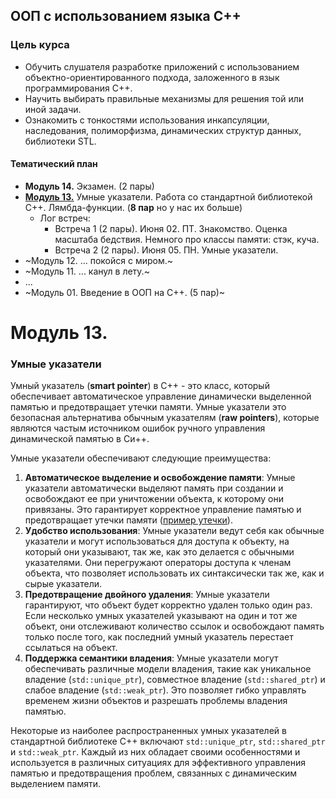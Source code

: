 ## ООП с использованием языка C++

### Цель курса
* Обучить слушателя разработке приложений с использованием объектно-ориентированного подхода, заложенного в язык программирования С++.
* Научить выбирать правильные механизмы для решения той или иной задачи.
* Ознакомить с тонкостями использования инкапсуляции, наследования, полиморфизма, динамических структур данных, библиотеки STL.

#### Тематический план

* **Модуль 14.** Экзамен. (2 пары) 
* **[Модуль 13.](#модуль-13.)** Умные указатели. Работа со стандартной библиотекой C++. Лямбда-функции. (**8 пар** но у нас их больше)
  * Лог встреч:
    * Встреча 1 (2 пары). Июня 02. ПТ. Знакомство. Оценка масштаба бедствия. Немного про классы памяти: стэк, куча.
    * Встреча 2 (2 пары). Июня 05. ПН. Умные указатели.
* ~Модуль 12. ... покойся с миром.~
* ~Модуль 11. ... канул в лету.~
* ...
* ~Модуль 01. Введение в ООП на С++. (5 пар)~

# Модуль 13.

### Умные указатели

Умный указатель (**smart pointer**) в C++ - это класс, который обеспечивает автоматическое управление динамически выделенной памятью и предотвращает утечки памяти.
Умные указатели это безопасная альтернатива обычным указателям (**raw pointers**), которые являются частым источником ошибок ручного управления динамической памятью в Си++.

Умные указатели обеспечивают следующие преимущества:
1. **Автоматическое выделение и освобождение памяти**: Умные указатели автоматически выделяют память при создании и освобождают ее при уничтожении объекта, к которому они привязаны. Это гарантирует корректное управление памятью и предотвращает утечки памяти ([пример утечки](../module13/mem_leak.cpp)).
2. **Удобство использования**: Умные указатели ведут себя как обычные указатели и могут использоваться для доступа к объекту, на который они указывают, так же, как это делается с обычными указателями. Они перегружают операторы доступа к членам объекта, что позволяет использовать их синтаксически так же, как и сырые указатели.
3. **Предотвращение двойного удаления**: Умные указатели гарантируют, что объект будет корректно удален только один раз. Если несколько умных указателей указывают на один и тот же объект, они отслеживают количество ссылок и освобождают память только после того, как последний умный указатель перестает ссылаться на объект.
4. **Поддержка семантики владения**: Умные указатели могут обеспечивать различные модели владения, такие как уникальное владение (`std::unique_ptr`), совместное владение (`std::shared_ptr`) и слабое владение (`std::weak_ptr`). Это позволяет гибко управлять временем жизни объектов и разрешать проблемы владения памятью.

Некоторые из наиболее распространенных умных указателей в стандартной библиотеке C++ включают `std::unique_ptr`, `std::shared_ptr` и `std::weak_ptr`. Каждый из них обладает своими особенностями и используется в различных ситуациях для эффективного управления памятью и предотвращения проблем, связанных с динамическим выделением памяти.
